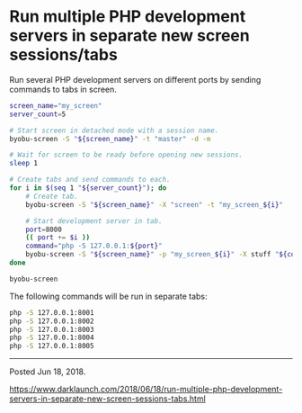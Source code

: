 # Run multiple PHP development servers in separate new screen sessions/tabs

Run several PHP development servers on different ports by sending commands to tabs in screen.

```sh
screen_name="my_screen"
server_count=5

# Start screen in detached mode with a session name.
byobu-screen -S "${screen_name}" -t "master" -d -m

# Wait for screen to be ready before opening new sessions.
sleep 1

# Create tabs and send commands to each.
for i in $(seq 1 "${server_count}"); do
    # Create tab.
    byobu-screen -S "${screen_name}" -X "screen" -t "my_screen_${i}"

    # Start development server in tab.
    port=8000
    (( port += $i ))
    command="php -S 127.0.0.1:${port}"
    byobu-screen -S "${screen_name}" -p "my_screen_${i}" -X stuff "${command}"$'\n'
done

byobu-screen
```

The following commands will be run in separate tabs:

```bash
php -S 127.0.0.1:8001
php -S 127.0.0.1:8002
php -S 127.0.0.1:8003
php -S 127.0.0.1:8004
php -S 127.0.0.1:8005
```

---

Posted Jun 18, 2018.

https://www.darklaunch.com/2018/06/18/run-multiple-php-development-servers-in-separate-new-screen-sessions-tabs.html